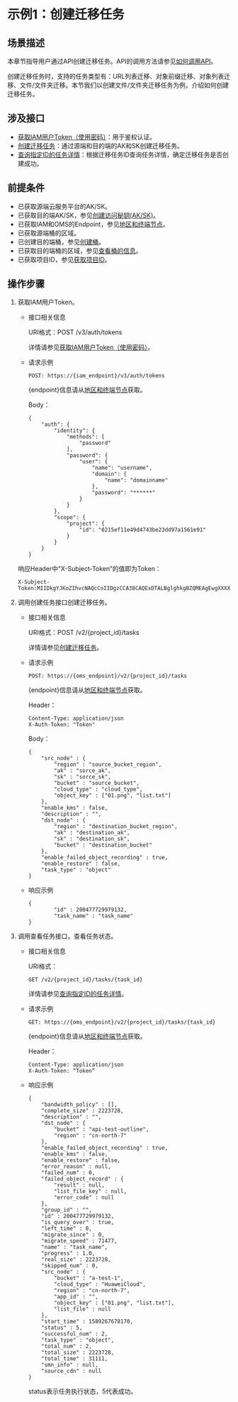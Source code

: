 # 示例1：创建迁移任务<a name="oms_api_0010"></a>

## 场景描述<a name="section1481320233541"></a>

本章节指导用户通过API创建迁移任务。API的调用方法请参见[如何调用API](如何调用API.md)。

创建迁移任务时，支持的任务类型有：URL列表迁移、对象前缀迁移、对象列表迁移、文件/文件夹迁移。本节我们以创建文件/文件夹迁移任务为例，介绍如何创建迁移任务。

## 涉及接口<a name="section85887180557"></a>

-   [获取IAM用户Token（使用密码）](https://support.huaweicloud.com/api-iam/iam_30_0001.html)：用于鉴权认证。
-   [创建迁移任务](创建迁移任务.md)：通过源端和目的端的AK和SK创建迁移任务。
-   [查询指定ID的任务详情](查询指定ID的任务详情.md)：根据迁移任务ID查询任务详情，确定迁移任务是否创建成功。

## 前提条件<a name="section209121656590"></a>

-   已获取源端云服务平台的AK/SK。
-   已获取目的端AK/SK，参见[创建访问秘钥\(AK/SK\)](https://support.huaweicloud.com/clientogw-obs/obs_03_0405.html)。
-   已获取IAM和OMS的Endpoint，参见[地区和终端节点](https://developer.huaweicloud.com/endpoint)。
-   已获取源端桶的区域。
-   已创建目的端桶，参见[创建桶](https://support.huaweicloud.com/usermanual-obs/obs_03_0306.html)。
-   已获取目的端桶的区域，参见[查看桶的信息](https://support.huaweicloud.com/usermanual-obs/obs_03_0312.html)。
-   已获取项目ID，参见[获取项目ID](获取项目ID.md)。

## 操作步骤<a name="section6300105410591"></a>

1.  获取IAM用户Token。

    -   接口相关信息

        URI格式：POST /v3/auth/tokens

        详情请参见[获取IAM用户Token（使用密码）](https://support.huaweicloud.com/api-iam/iam_30_0001.html)。

    -   请求示例

        ```
        POST: https://{iam_endpoint}/v3/auth/tokens
        ```

        \{endpoint\}信息请从[地区和终端节点](https://developer.huaweicloud.com/endpoint?IAM)获取。

        Body：

        ```
        {
            "auth": {
                "identity": {
                    "methods": [
                        "password"
                    ],
                    "password": {
                        "user": {
                            "name": "username",
                            "domain": {
                                "name": "domainname"
                            },
                            "password": "******"
                        }
                    }
                },
                "scope": {
                    "project": {
                        "id": "0215ef11e49d4743be23dd97a1561e91"
                    }
                }
            }
        }
        ```

    响应Header中“X-Subject-Token”的值即为Token：

    ```
    X-Subject-Token:MIIDkgYJKoZIhvcNAQcCoIIDgzCCA38CAQExDTALBglghkgBZQMEAgEwgXXXXX...
    ```

2.  调用创建任务接口创建迁移任务。
    -   接口相关信息

        URI格式：POST /v2/\{project\_id\}/tasks

        详情请参见[创建迁移任务](创建迁移任务.md)。

    -   请求示例

        ```
        POST: https://{oms_endpoint}/v2/{project_id}/tasks
        ```

        \{endpoint\}信息请从[地区和终端节点](https://developer.huaweicloud.com/endpoint?OMS)获取。

        Header：

        ```
        Content-Type: application/json
        X-Auth-Token: "Token"
        ```

        Body：

        ```
        {
        	"src_node" : {
        		"region" : "source_bucket_region",
        		"ak" : "sorce_ak",
        		"sk" : "sorce_sk",
        		"bucket" : "source_bucket",
        		"cloud_type" : "cloud_type",
        		"object_key" : ["01.png", "list.txt"]
        	},
        	"enable_kms" : false,
        	"description" : "",
        	"dst_node" : {
        		"region" : "destination_bucket_region",
        		"ak" : "destination_ak",
        		"sk" : "destination_sk",
        		"bucket" : "destination_bucket"
        	},
        	"enable_failed_object_recording" : true,
        	"enable_restore" : false,
        	"task_type" : "object"
        }
        ```

    -   响应示例

        ```
        {
                "id" : 200477729979132,
                "task_name" : "task_name"
        }
        ```

3.  调用查看任务接口，查看任务状态。
    -   接口相关信息

        URI格式：

        ```
        GET /v2/{project_id}/tasks/{task_id}
        ```

        详情请参见[查询指定ID的任务详情](查询指定ID的任务详情.md)。

    -   请求示例

        ```
        GET: https://{oms_endpoint}/v2/{project_id}/tasks/{task_id}
        ```

        \{endpoint\}信息请从[地区和终端节点](https://developer.huaweicloud.com/endpoint?OMS)获取。

        Header：

        ```
        Content-Type: application/json
        X-Auth-Token: “Token”
        ```

    -   响应示例

        ```
        {
        	"bandwidth_policy" : [],
        	"complete_size" : 2223728,
        	"description" : "",
        	"dst_node" : {
        		"bucket" : "api-test-outline",
        		"region" : "cn-north-7"
        	},
        	"enable_failed_object_recording" : true,
        	"enable_kms" : false,
        	"enable_restore" : false,
        	"error_reason" : null,
        	"failed_num" : 0,
        	"failed_object_record" : {
        		"result" : null,
        		"list_file_key" : null,
        		"error_code" : null
        	},
        	"group_id" : "",
        	"id" : 200477729979132,
        	"is_query_over" : true,
        	"left_time" : 0,
        	"migrate_since" : 0,
        	"migrate_speed" : 71477,
        	"name" : "task_name",
        	"progress" : 1.0,
        	"real_size" : 2223728,
        	"skipped_num" : 0,
        	"src_node" : {
        		"bucket" : "a-test-1",
        		"cloud_type" : "HuaweiCloud",
        		"region" : "cn-north-7",
        		"app_id" : "",
        		"object_key" : ["01.png", "list.txt"],
        		"list_file" : null
        	},
        	"start_time" : 1589267678170,
        	"status" : 5,
        	"successful_num" : 2,
        	"task_type" : "object",
        	"total_num" : 2,
        	"total_size" : 2223728,
        	"total_time" : 31111,
        	"smn_info" : null,
        	"source_cdn" : null
        }                
        ```

        status表示任务执行状态，5代表成功。




